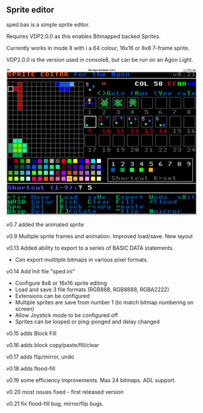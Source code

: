 ## Sprite editor
sped.bas is a simple sprite editor.

Requires VDP2.0.0 as this enables Bitmapped backed Sprites.

Currently works in mode 8 with i a 64 colour, 16x16 or 8x8 7-frame sprite.

VDP2.0.0 is the version used in console8, but can be run on an Agon Light.

![sped screenshot](SpriteEditor_v0.21.png "Sprite Editor screenshot v0.21")

v0.7 added the animated sprite

v0.9 Multiple sprite frames and animation. Improved load/save. New layout

v0.13 Added ability to export to a series of BASIC DATA statements.

 - Can export multitple bitmaps in various pixel formats.

v0.14 Add Init file "sped.ini"

- Configure 8x8 or 16x16 sprite editing
- Load and save 3 file formats (RGB888, RGB8888, RGBA2222)
- Extensions can be configured
- Multiple sprites are save from number 1 (to match bitmap numbering on screen)
- Allow Joystick mode to be configured off
- Sprites can be looped or ping-ponged and delay changed

v0.15 adds Block Fill

v0.16 adds block copy/paste/fill/clear

v0.17 adds flip/mirror, undo

v0.18 adds flood-fill

v0.19 some efficiency improvements. Max 24 bitmaps. ADL support.

v0.20 most issues fixed - first released version

v0.21 fix flood-fill bug, mirror/flip bugs.
